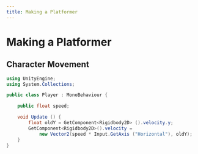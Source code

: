 ```yaml
---
title: Making a Platformer
---
```


# Making a Platformer

## Character Movement

```csharp
using UnityEngine;
using System.Collections;

public class Player : MonoBehaviour {

	public float speed;

	void Update () {
		float oldY = GetComponent<Rigidbody2D> ().velocity.y;
		GetComponent<Rigidbody2D>().velocity =
			new Vector2(speed * Input.GetAxis ("Horizontal"), oldY);
	}
}

```
